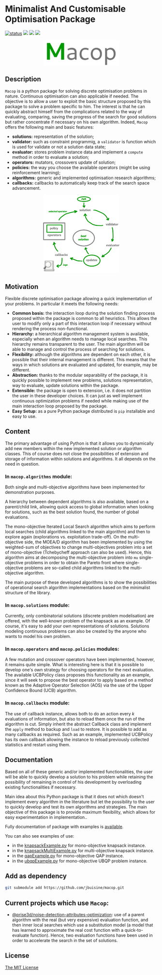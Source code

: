 # Minimalist And Customisable Optimisation Package

[![status](https://joss.theoj.org/papers/9ea7d55c4fa83808f96929cb87adff3e/status.svg)](https://joss.theoj.org/papers/9ea7d55c4fa83808f96929cb87adff3e) ![](https://img.shields.io/github/workflow/status/jbuisine/macop/build?style=flat-square) ![](https://img.shields.io/pypi/v/macop?style=flat-square) ![](https://img.shields.io/pypi/dm/macop?style=flat-square)


<p align="center">
    <img src="https://github.com/jbuisine/macop/blob/master/docs/source/_static/logo_macop.png" alt="" width="50%">
</p>


## Description

`Macop` is a python package for solving discrete optimisation problems in nature. Continuous optimisation can also applicable if needed. The objective is to allow a user to exploit the basic structure proposed by this package to solve a problem specific to him. The interest is that he can quickly abstract himself from the complications related to the way of evaluating, comparing, saving the progress of the search for good solutions but rather concentrate if necessary on his own algorithm. Indeed, `Macop` offers the following main and basic features: 

- **solutions:** representation of the solution;
- **validator:** such as constraint programmig, a `validator` is function which is used for validate or not a solution data state;
- **evaluator:** stores problem instance data and implement a `compute` method in order to evaluate a solution;
- **operators:** mutators, crossovers update of solution;
- **policies:** the way you choose the available operators (might be using reinforcement learning);
- **algorithms:** generic and implemented optimisation research algorithms;
- **callbacks:** callbacks to automatically keep track of the search space advancement.

<p align="center">
    <img src="https://github.com/jbuisine/macop/blob/master/docs/source/_static/documentation/macop_behaviour.png" alt="" width="50%">
</p>


## Motivation

Flexible discrete optimisation package allowing a quick implementation of your problems. In particular it meets the following needs:

- **Common basis:** the interaction loop during the solution finding process proposed within the package is common to all heuristics. This allows the user to modify only a part of this interaction loop if necessary without rendering the process non-functional.
- **Hierarchy:** a hierarchical algorithm management system is available, especially when an algorithm needs to manage local searches. This hierarchy remains transparent to the user. The main algorithm will be able to manage and control the process of searching for solutions.
- **Flexibility:** although the algorithms are dependent on each other, it is possible that their internal management is different. This means that the ways in which solutions are evaluated and updated, for example, may be different.
- **Abstraction:** thanks to the modular separability of the package, it is quickly possible to implement new problems, solutions representation, way to evaluate, update solutions within the package.
- **Extensible:** the package is open to extension, i.e. it does not partition the user in these developer choices. It can just as well implement continuous optimization problems if needed while making use of the main interaction loop proposed by the package.
- **Easy Setup:** as a pure Python package distributed is ``pip`` installable and easy to use.


## Content

The primary advantage of using Python is that it allows you to dynamically add new members within the new implemented solution or algorithm classes. This of course does not close the possibilities of extension and storage of information within solutions and algorithms. It all depends on the need in question.

### In `macop.algorithms` module:

Both single and multi-objective algorithms have been implemented for demonstration purposes. 

A hierarchy between dependent algorithms is also available, based on a parent/child link, allowing quick access to global information when looking for solutions, such as the best solution found, the number of global evaluations.

The mono-objective Iterated Local Search algorithm which aims to perform local searches (child algorithms linked to the main algorithm) and then to explore again (explorations vs. exploitation trade-off). On the multi-objective side, the MOEA/D algorithm has been implemented by using the weighted-sum of objectives to change multi-objectives problem into a set of mono-objective (Tchebycheff approach can also be used). Hence, this algorithm aims at decomposing the multi-objective problem into `mu` single-objective problems in order to obtain the Pareto front where single-objective problems are so-called child algorithms linked to the multi-objective algorithm.

The main purpose of these developed algorithms is to show the possibilities of operational search algorithm implementations based on the minimalist structure of the library.

### In `macop.solutions` module:

Currently, only combinatorial solutions (discrete problem modelisation) are offered, with the well-known problem of the knapsack as an example. Of course, it's easy to add your own representations of solutions. Solutions modeling continuous problems can also be created by the anyone who wants to model his own problem.

### In `macop.operators` and `macop.policies` modules:

A few mutation and crossover operators have been implemented, however, it remains quite simple. What is interesting here is that it is possible to develop one's own strategy for choosing operators for the next evaluation. The available UCBPolicy class proposes this functionality as an example, since it will seek to propose the best operator to apply based on a method known as the Adaptive Operator Selection (AOS) via the use of the Upper Confidence Bound (UCB) algorithm. 

### In `macop.callbacks` module:

The use of callback instance, allows both to do an action every $k$ evaluations of information, but also to reload them once the run of the algorithm is cut. Simply inherit the abstract Callback class and implement the `apply` method to backup and `load` to restore. It is possible to add as many callbacks as required. Such as an example, implemented UCBPolicy has its own callback allowing the instance to reload previously collected statistics and restart using them.


## Documentation

Based on all of these generic and/or implemented functionalities, the user will be able to quickly develop a solution to his problem while retaining the possibility of remaining in control of his development by overloading existing functionalities if necessary.

Main idea about this Python package is that it does not which doesn't implement every algorithm in the literature but let the possibility to the user to quickly develop and test its own algorithms and strategies. The main objective of this package is to provide maximum flexibility, which allows for easy experimentation in implementation..

Fully documentation of package with examples is [available](https://jbuisine.github.io/macop). 

You can also see examples of use:
-  in the [knapsackExample.py](https://github.com/jbuisine/macop/blob/master/examples/knapsackExample.py) for mono-objective knapsack instance.
-  in the [knapsackMultiExample.py](https://github.com/jbuisine/macop/blob/master/examples/knapsackMultiExample.py) for multi-objective knapsack instance.
-  in the [qapExample.py](https://github.com/jbuisine/macop/blob/master/examples/qapExample.py) for mono-objective QAP instance.
-  in the [ubqpExample.py](https://github.com/jbuisine/macop/blob/master/examples/ubqpExample.py) for mono-objective UBQP problem instance.

## Add as dependency

```bash
git submodule add https://github.com/jbuisine/macop.git
```

## Current projects which use `Macop`:

- [@prise3d/noise-detection-attributes-optimization](https://github.com/prise-3d/noise-detection-attributes-optimization): use of a parent algorithm with the real (but very expensive) evaluation function, and then inner local searches which use a substitution model (a model that has learned to approximate the real cost function with a quick-to-evaluate function). Hence, two evaluation functions have been used in order to accelerate the search in the set of solutions.

## License

[The MIT License](LICENSE)